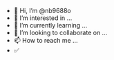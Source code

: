 - 👋 Hi, I’m @nb9688o
- 👀 I’m interested in ...
- 🌱 I’m currently learning ...
- 💞️ I’m looking to collaborate on ...
- 📫 How to reach me ...
- ✅
<!---
nb9688o/nb9688o is a ✨ special ✨ repository because its `README.md` (this file) appears on your GitHub profile.
You can click the Preview link to take a look at your changes.
--->
